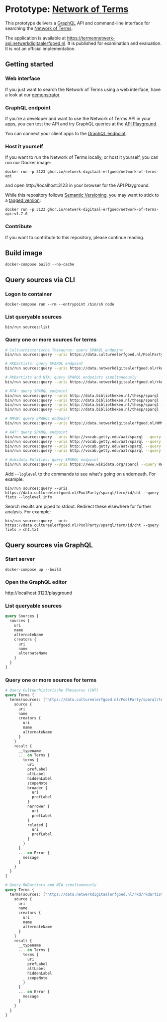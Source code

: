 Prototype: [Network of Terms](https://www.netwerkdigitaalerfgoed.nl/en/knowledge-services/usable-digital-heritage/network-of-terms/)
==============================

This prototype delivers a [GraphQL](https://graphql.org) API and command-line interface
for searching the [Network of Terms](https://www.netwerkdigitaalerfgoed.nl/en/knowledge-services/usable-digital-heritage/network-of-terms/).

The application is available at https://termennetwerk-api.netwerkdigitaalerfgoed.nl.
It is published for examination and evaluation. It is not an official implementation.

## Getting started

### Web interface

If you just want to search the Network of Terms using a web interface, have a look at our
[demonstrator](https://termennetwerk.netwerkdigitaalerfgoed.nl).

### GraphQL endpoint

If you’re a developer and want to use the Network of Terms API in your apps,
you can test the API and try GraphQL queries at the [API Playground](https://termennetwerk-api.netwerkdigitaalerfgoed.nl).

You can connect your client apps to the [GraphQL endpoint](https://termennetwerk-api.netwerkdigitaalerfgoed.nl/graphql).  

### Host it yourself

If you want to run the Network of Terms locally, or host it yourself, you can run our Docker image:

    docker run -p 3123 ghcr.io/netwerk-digitaal-erfgoed/network-of-terms-api
    
and open http://localhost:3123 in your browser for the API Playground.
    
While this repository follows [Semantic Versioning](https://semver.org), you may want to stick to a
[tagged version](https://github.com/netwerk-digitaal-erfgoed/network-of-terms-api/releases):

    docker run -p 3123 ghcr.io/netwerk-digitaal-erfgoed/network-of-terms-api:v1.7.0
    
### Contribute

If you want to contribute to this repository, please continue reading.

## Build image

    docker-compose build --no-cache

## Query sources via CLI

### Logon to container

    docker-compose run --rm --entrypoint /bin/sh node

### List queryable sources

    bin/run sources:list

### Query one or more sources for terms

```bash
# Cultuurhistorische Thesaurus: query SPARQL endpoint
bin/run sources:query --uris https://data.cultureelerfgoed.nl/PoolParty/sparql/term/id/cht --query fiets

# RKDartists: query SPARQL endpoint
bin/run sources:query --uris https://data.netwerkdigitaalerfgoed.nl/rkd/rkdartists/sparql --query Gogh

# RKDartists and NTA: query SPARQL endpoints simultaneously
bin/run sources:query --uris https://data.netwerkdigitaalerfgoed.nl/rkd/rkdartists/sparql,http://data.bibliotheken.nl/thesp/sparql --query Gogh

# NTA: query SPARQL endpoint
bin/run sources:query --uris http://data.bibliotheken.nl/thesp/sparql --query Wieringa
bin/run sources:query --uris http://data.bibliotheken.nl/thesp/sparql --query "'Wier*'"
bin/run sources:query --uris http://data.bibliotheken.nl/thesp/sparql --query "Wieringa OR Mulisch"
bin/run sources:query --uris http://data.bibliotheken.nl/thesp/sparql --query "Jan AND Vries"

# NMvW: query SPARQL endpoint
bin/run sources:query --uris https://data.netwerkdigitaalerfgoed.nl/NMVW/thesaurus/sparql --query eiland

# AAT: query SPARQL endpoint
bin/run sources:query --uris http://vocab.getty.edu/aat/sparql --query schilderij
bin/run sources:query --uris http://vocab.getty.edu/aat/sparql --query "schil*"
bin/run sources:query --uris http://vocab.getty.edu/aat/sparql --query "schilderij OR tekening"
bin/run sources:query --uris http://vocab.getty.edu/aat/sparql --query "cartoon* OR prent*"

# Wikidata Entities: query SPARQL endpoint
bin/run sources:query --uris https://www.wikidata.org/sparql --query Rembrandt
```

Add `--loglevel` to the commands to see what's going on underneath. For example:

    bin/run sources:query --uris https://data.cultureelerfgoed.nl/PoolParty/sparql/term/id/cht --query fiets --loglevel info

Search results are piped to stdout. Redirect these elsewhere for further analysis. For example:

    bin/run sources:query --uris https://data.cultureelerfgoed.nl/PoolParty/sparql/term/id/cht --query fiets > cht.txt

## Query sources via GraphQL

### Start server

    docker-compose up --build

### Open the GraphQL editor

http://localhost:3123/playground

### List queryable sources

```graphql
query Sources {
  sources {
    uri
    name
    alternateName
    creators {
      uri
      name
      alternateName
    }
  }
}
```

### Query one or more sources for terms

```graphql
# Query Cultuurhistorische Thesaurus (CHT)
query Terms {
  terms(sources: ["https://data.cultureelerfgoed.nl/PoolParty/sparql/term/id/cht"], query: "fiets") {
    source {
      uri
      name
      creators {
        uri
        name
        alternateName
      }
    }
    result {
      __typename 
      ... on Terms {
        terms {
          uri
          prefLabel
          altLabel
          hiddenLabel
          scopeNote
          broader {
            uri
            prefLabel
          }
          narrower {
            uri
            prefLabel
          }
          related {
            uri
            prefLabel
          }
        }
      }
      ... on Error {
        message
      }
    }
  }
}
```

```graphql
# Query RKDartists and NTA simultaneously
query Terms {
  terms(sources: ["https://data.netwerkdigitaalerfgoed.nl/rkd/rkdartists/sparql", "http://data.bibliotheken.nl/thesp/sparql"], query: "Gogh") {
    source {
      uri
      name
      creators {
        uri
        name
        alternateName
      }
    }
    result {
      __typename
      ... on Terms {
        terms {
          uri
          prefLabel
          altLabel
          hiddenLabel
          scopeNote
        }
      }
      ... on Error {
        message
      }
    }
  }
}
```
